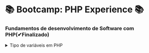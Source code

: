 # 📚 Bootcamp: PHP Experience 📚 

### **Fundamentos de desenvolvimento de Software com PHP(✔Finalizado)**

  <details>
  <summary> Tipo de variáveis em PHP </summary>

  - [Variáveis](/PHP-Experience/Exercicios/variavel.php);
  </details>
